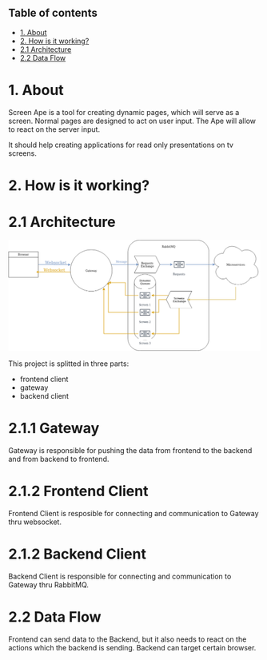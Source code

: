 ## Table of contents
* [1. About](#1-about)
* [2. How is it working?](#2-how-is-it-working?)
* [2.1 Architecture](#21-architecture)
* [2.2 Data Flow](#22-data-flow)

# 1. About

Screen Ape is a tool for creating dynamic pages, which will serve as a screen. Normal pages are designed to act on user input. The Ape will allow to react on the server input.

It should help creating applications for read only presentations on tv screens.

# 2. How is it working?
# 2.1 Architecture
![Architecture](./docs/images/architecture.png)

This project is splitted in three parts:
- frontend client
- gateway
- backend client

# 2.1.1 Gateway

Gateway is responsible for pushing the data from frontend to the backend and from backend to frontend.

# 2.1.2 Frontend Client

Frontend Client is resposible for connecting and communication to Gateway thru websocket.

# 2.1.2 Backend Client

Backend Client is responsible for connecting and communication to Gateway thru RabbitMQ.

# 2.2 Data Flow

Frontend can send data to the Backend, but it also needs to react on the actions which the backend is sending. Backend can target certain browser.
